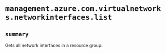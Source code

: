 # `management.azure.com.virtualnetworks.networkinterfaces.list`

## `summary`
Gets all network interfaces in a resource group.


